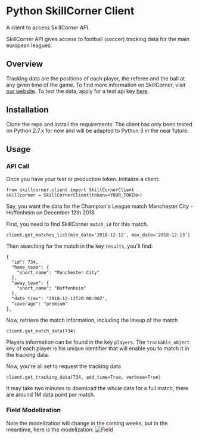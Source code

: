 # Python SkillCorner Client
A client to access SkillCorner API.

SkillCorner API gives access to football (soccer) tracking data for the main european leagues.

## Overview

Tracking data are the positions of each player, the referee and the ball at any given time of the game. 
To find more information on SkillCorner, visit [our website](https://skillcorner.com/).
To test the data, apply for a test api key [here](https://skillcorner.com/#contact).

## Installation

Clone the repo and install the requirements.
The client has only been tested on Python 2.7.x for now and will be adapted to Python 3 in the near future.

## Usage

### API Call

Once you have your test or production token. Initialize a client:

	from skillcorner.client import SkillCornerClient
	skillcorner = SkillCornerClient(token=<YOUR_TOKEN>)

Say, you want the data for the Champion's League match Manchester City - Hoffenheim on December 12th 2018.

First, you need to find SkillCorner `match_id` for this match.

	client.get_matches_list(min_date='2018-12-12', max_date='2018-12-13')

Then searching for the match in the key `results`, you'll find:

	{
      "id": 734,
      "home_team": {
        "short_name": "Manchester City"
      },
      "away_team": {
        "short_name": "Hoffenheim"
      },
      "date_time": "2018-12-12T20:00:00Z",
      "coverage": "premium"
    },

Now, retrieve the match information, including the lineup of the match

	client.get_match_data(734)

Players information can be found in the key `players`. The `trackable_object` key of each player is his unique identifier that will enable you to match it in the tracking data.

Now, you're all set to request the tracking data

	client.get_tracking_data(734, add_time=True, verbose=True)

It may take two minutes to download the whole data for a full match, there are around 1M data point per match.

### Field Modelization

Note the modelization will change in the coming weeks, but in the meantime, here is the modelization:
![Field](resources/field.jpg)
